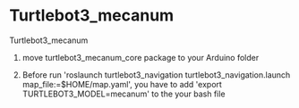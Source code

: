 # Turtlebot3_mecanum
Turtlebot3_mecanum

1. move turtlebot3_mecanum_core package to your Arduino folder

2. Before run 'roslaunch turtlebot3_navigation turtlebot3_navigation.launch map_file:=$HOME/map.yaml', you have to add 'export TURTLEBOT3_MODEL=mecanum' to the your bash file



